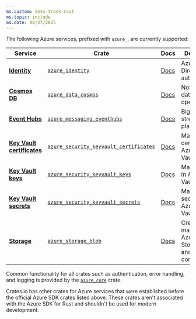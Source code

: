 ```yaml
---
ms.custom: devx-track-rust
ms.topic: include
ms.date: 08/27/2025
---
```


The following Azure services, prefixed with `azure_`, are currently supported:

| Service | Crate | Docs| Description |
|---------|---------|--| -------------|
| [**Identity**][1P docs - identity] | [`azure_identity`][Crate - identity] | [Docs][Docs - identity] | Azure Active Directory authentication |
| [**Cosmos DB**][1P docs - cosmos] | [`azure_data_cosmos`][Crate - cosmos] | [Docs][Docs - cosmos] | NoSQL database operations |
| [**Event Hubs**][1P docs - event hubs] | [`azure_messaging_eventhubs`][Crate - event hubs] | [Docs][Docs - event hubs] | Big data streaming platform |
| [**Key Vault certificates**][1P docs - key vault - certificates] | [`azure_security_keyvault_certificates`][Crate - key vault - certificates] | [Docs][Docs - key vault - certificates] | Manage certificates in Azure Key Vault |
| [**Key Vault keys**][1P docs - key vault - keys] | [`azure_security_keyvault_keys`][Crate - key vault - keys] | [Docs][Docs - key vault - keys] | Manage keys in Azure Key Vault |
| [**Key Vault secrets**][1P docs - key vault - secrets] | [`azure_security_keyvault_secrets`][Crate - key vault - secrets] | [Docs][Docs - key vault - secrets] | Manage secrets in Azure Key Vault |
| [**Storage**][1P docs - storage] | [`azure_storage_blob`][Crate - storage] | [Docs][Docs - storage] | Create and manage Azure Storage blobs and containers. |

Common functionality for all crates such as authentication, error handling, and logging is provided by the [`azure_core`][Crate - core] crate.

Crates.io has other crates for Azure services that were established before the official Azure SDK crates listed above. These crates aren't associated with the Azure SDK for Rust and shouldn't be used for modern development.

[1P docs - identity]: /entra/identity
[1P docs - cosmos]: /azure/cosmos-db
[1P docs - event hubs]: /azure/event-hubs
[1P docs - key vault - certificates]: /azure/key-vault/certificates
[1P docs - key vault - keys]: /azure/key-vault/keys
[1P docs - key vault - secrets]: /azure/key-vault/secrets
[1P docs - storage]: /azure/storage

[Crate - identity]: https://crates.io/crates/azure_identity
[Crate - core]: https://crates.io/crates/azure_core
[Crate - cosmos]: https://crates.io/crates/azure_data_cosmos
[Crate - event hubs]: https://crates.io/crates/azure_messaging_eventhubs
[Crate - key vault - secrets]: https://crates.io/crates/azure_security_keyvault_secrets
[Crate - key vault - certificates]: https://crates.io/crates/azure_security_keyvault_certificates
[Crate - key vault - keys]: https://crates.io/crates/azure_security_keyvault_keys
[Crate - storage]: https://crates.io/crates/azure_storage

[Docs - identity]: https://docs.rs/azure_identity
[Docs - core]: https://docs.rs/azure_core
[Docs - cosmos]: https://docs.rs/azure_data_cosmos
[Docs - event hubs]: https://docs.rs/azure_messaging_eventhubs
[Docs - key vault - secrets]: https://docs.rs/azure_security_keyvault_secrets
[Docs - key vault - certificates]: https://docs.rs/azure_security_keyvault_certificates
[Docs - key vault - keys]: https://docs.rs/azure_security_keyvault_keys
[Docs - storage]: https://docs.rs/azure_storage